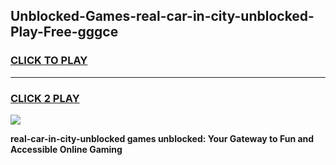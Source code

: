 
## Unblocked-Games-real-car-in-city-unblocked-Play-Free-gggce
<h3>
<a href="https://premium76.site?title=real-car-in-city-unblocked&ref=18A1">CLICK TO PLAY</a></h3>
<hr>

<h3>
<a href="https://premium76.site?title=real-car-in-city-unblocked&ref=18A1">CLICK 2 PLAY</a>
  
</h3>

<a href="https://premium76.site?title=real-car-in-city-unblocked&ref=18A1"><img src="https://clearcache.store/games.png"></a>


**real-car-in-city-unblocked games unblocked: Your Gateway to Fun and Accessible Online Gaming**
